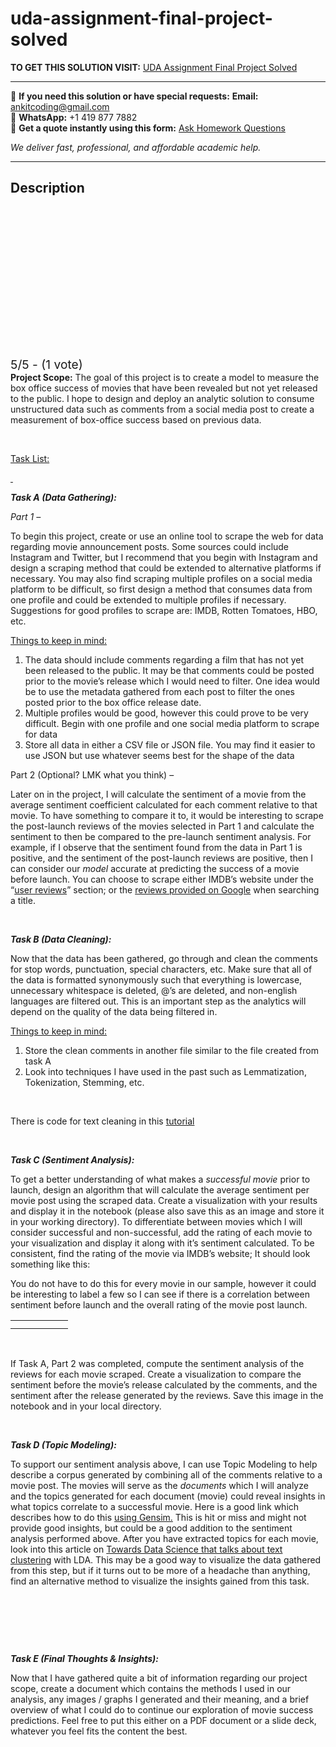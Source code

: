 # uda-assignment-final-project-solved
**TO GET THIS SOLUTION VISIT:** [UDA Assignment Final Project Solved](https://www.ankitcodinghub.com/product/uda-assignment-final-project-solved/)


---

📩 **If you need this solution or have special requests:** **Email:** ankitcoding@gmail.com  
📱 **WhatsApp:** +1 419 877 7882  
📄 **Get a quote instantly using this form:** [Ask Homework Questions](https://www.ankitcodinghub.com/services/ask-homework-questions/)

*We deliver fast, professional, and affordable academic help.*

---

<h2>Description</h2>



<div class="kk-star-ratings kksr-auto kksr-align-center kksr-valign-top" data-payload="{&quot;align&quot;:&quot;center&quot;,&quot;id&quot;:&quot;91120&quot;,&quot;slug&quot;:&quot;default&quot;,&quot;valign&quot;:&quot;top&quot;,&quot;ignore&quot;:&quot;&quot;,&quot;reference&quot;:&quot;auto&quot;,&quot;class&quot;:&quot;&quot;,&quot;count&quot;:&quot;1&quot;,&quot;legendonly&quot;:&quot;&quot;,&quot;readonly&quot;:&quot;&quot;,&quot;score&quot;:&quot;5&quot;,&quot;starsonly&quot;:&quot;&quot;,&quot;best&quot;:&quot;5&quot;,&quot;gap&quot;:&quot;4&quot;,&quot;greet&quot;:&quot;Rate this product&quot;,&quot;legend&quot;:&quot;5\/5 - (1 vote)&quot;,&quot;size&quot;:&quot;24&quot;,&quot;title&quot;:&quot;UDA Assignment Final Project Solved&quot;,&quot;width&quot;:&quot;138&quot;,&quot;_legend&quot;:&quot;{score}\/{best} - ({count} {votes})&quot;,&quot;font_factor&quot;:&quot;1.25&quot;}">

<div class="kksr-stars">

<div class="kksr-stars-inactive">
            <div class="kksr-star" data-star="1" style="padding-right: 4px">


<div class="kksr-icon" style="width: 24px; height: 24px;"></div>
        </div>
            <div class="kksr-star" data-star="2" style="padding-right: 4px">


<div class="kksr-icon" style="width: 24px; height: 24px;"></div>
        </div>
            <div class="kksr-star" data-star="3" style="padding-right: 4px">


<div class="kksr-icon" style="width: 24px; height: 24px;"></div>
        </div>
            <div class="kksr-star" data-star="4" style="padding-right: 4px">


<div class="kksr-icon" style="width: 24px; height: 24px;"></div>
        </div>
            <div class="kksr-star" data-star="5" style="padding-right: 4px">


<div class="kksr-icon" style="width: 24px; height: 24px;"></div>
        </div>
    </div>

<div class="kksr-stars-active" style="width: 138px;">
            <div class="kksr-star" style="padding-right: 4px">


<div class="kksr-icon" style="width: 24px; height: 24px;"></div>
        </div>
            <div class="kksr-star" style="padding-right: 4px">


<div class="kksr-icon" style="width: 24px; height: 24px;"></div>
        </div>
            <div class="kksr-star" style="padding-right: 4px">


<div class="kksr-icon" style="width: 24px; height: 24px;"></div>
        </div>
            <div class="kksr-star" style="padding-right: 4px">


<div class="kksr-icon" style="width: 24px; height: 24px;"></div>
        </div>
            <div class="kksr-star" style="padding-right: 4px">


<div class="kksr-icon" style="width: 24px; height: 24px;"></div>
        </div>
    </div>
</div>


<div class="kksr-legend" style="font-size: 19.2px;">
            5/5 - (1 vote)    </div>
    </div>
<strong>Project Scope:</strong> The goal of this project is to create a model to measure the box office success of movies that have been revealed but not yet released to the public. I hope to design and deploy an analytic solution to consume unstructured data such as comments from a social media post to create a measurement of box-office success based on previous data.

&nbsp;

<u>Task List:</u>

<u>&nbsp;</u>

<strong><em>Task A (Data Gathering): </em></strong>

<em>Part 1 – </em>

To begin this project, create or use an online tool to scrape the web for data regarding movie announcement posts. Some sources could include Instagram and Twitter, but I recommend that you begin with Instagram and design a scraping method that could be extended to alternative platforms if necessary. You may also find scraping multiple profiles on a social media platform to be difficult, so first design a method that consumes data from one profile and could be extended to multiple profiles if necessary. Suggestions for good profiles to scrape are: IMDB, Rotten Tomatoes, HBO, etc.

<u>Things to keep in mind:</u>

<ol>
<li>The data should include comments regarding a film that has not yet been released to the public. It may be that comments could be posted prior to the movie’s release which I would need to filter. One idea would be to use the metadata gathered from each post to filter the ones posted prior to the box office release date.</li>
<li>Multiple profiles would be good, however this could prove to be very difficult. Begin with one profile and one social media platform to scrape for data</li>
<li>Store all data in either a CSV file or JSON file. You may find it easier to use JSON but use whatever seems best for the shape of the data</li>
</ol>
Part 2 (Optional? LMK what you think) –

Later on in the project, I will calculate the sentiment of a movie from the average sentiment coefficient calculated for each comment relative to that movie. To have something to compare it to, it would be interesting to scrape the post-launch reviews of the movies selected in Part 1 and calculate the sentiment to then be compared to the pre-launch sentiment analysis. For example, if I observe that the sentiment found from the data in Part 1 is positive, and the sentiment of the post-launch reviews are positive, then I can consider our <em>model </em>accurate at predicting the success of a movie before launch. You can choose to scrape either IMDB’s website under the “<a href="https://www.imdb.com/title/tt7975244/reviews/?ref_=tt_ql_urv">user reviews</a>” section; or the <a href="https://www.google.com/search?q=jumanji+the+next+level&amp;sxsrf=AOaemvIKp51FGn64JvGPfoRnWGij6Kc0xA%3A1638063166732&amp;ei=PtyiYYyILOykqtsPuKiI4AM&amp;ved=0ahUKEwiMn7Dp9Ln0AhVskmoFHTgUAjwQ4dUDCA4&amp;uact=5&amp;oq=jumanji+the+next+level&amp;gs_lcp=Cgdnd3Mtd2l6EAMyBAguEEMyBAgAEEMyBAgAEEMyBQgAEIAEMgYIABAHEB4yBQgAEIAEMgUIABCABDIFCAAQgAQyBQgAEIAEMgUIABCABEoECEEYAFAAWABgvAFoAHACeACAAT6IAT6SAQExmAEAoAEBwAEB&amp;sclient=gws-wiz#wptab=s:H4sIAAAAAAAAAONgVuLVT9c3NEwzMzQ1SaosfsRowS3w8sc9YSn9SWtOXmPU5OIKzsgvd80rySypFJLmYoOyBKX4uVB18uxi4nLLzMkNSi3LTC1fxGqcnJmXmpuokFWakp4KJHMT87IyrRTKU3OS83NTFUryFUoyQOJ56TmpCkVgTcUAE3UXZI8AAAA">reviews provided on Google</a> when searching a title.

&nbsp;

<strong><em>Task B (Data Cleaning):</em></strong>

Now that the data has been gathered, go through and clean the comments for stop words, punctuation, special characters, etc. Make sure that all of the data is formatted synonymously such that everything is lowercase, unnecessary whitespace is deleted, @’s are deleted, and non-english languages are filtered out. This is an important step as the analytics will depend on the quality of the data being filtered in.

<u>Things to keep in mind:</u>

<ol>
<li>Store the clean comments in another file similar to the file created from task A</li>
<li>Look into techniques I have used in the past such as Lemmatization, Tokenization, Stemming, etc.</li>
</ol>
&nbsp;

There is code for text cleaning in this <a href="https://towardsdatascience.com/nlp-preprocessing-and-latent-dirichlet-allocation-lda-topic-modeling-with-gensim-713d516c6c7d">tutorial</a>

&nbsp;

<strong><em>Task C (Sentiment Analysis): </em></strong>

To get a better understanding of what makes a <em>successful movie </em>prior to launch, design an algorithm that will calculate the average sentiment per movie post using the scraped data. Create a visualization with your results and display it in the notebook (please also save this as an image and store it in your working directory). To differentiate between movies which I will consider successful and non-successful, add the rating of each movie to your visualization and display it along with it’s sentiment calculated. To be consistent, find the rating of the movie via IMDB’s website; It should look something like this:

You do not have to do this for every movie in our sample, however it could be interesting to label a few so I can see if there is a correlation between sentiment before launch and the overall rating of the movie post launch.

<table>
<tbody>
<tr>
<td width="60"></td>
</tr>
<tr>
<td></td>
<td></td>
</tr>
</tbody>
</table>
&nbsp;

If Task A, Part 2 was completed, compute the sentiment analysis of the reviews for each movie scraped. Create a visualization to compare the sentiment before the movie’s release calculated by the comments, and the sentiment after the release generated by the reviews. Save this image in the notebook and in your local directory.

&nbsp;

<strong><em>Task D (Topic Modeling): </em></strong>

To support our sentiment analysis above, I can use Topic Modeling to help describe a corpus generated by combining all of the comments relative to a movie post. The movies will serve as the <em>documents </em>which I will analyze and the topics generated for each document (movie) could reveal insights in what topics correlate to a successful movie. Here is a good link which describes how to do this <a href="https://towardsdatascience.com/nlp-preprocessing-and-latent-dirichlet-allocation-lda-topic-modeling-with-gensim-713d516c6c7d">using Gensim.</a> This is hit or miss and might not provide good insights, but could be a good addition to the sentiment analysis performed above. After you have extracted topics for each movie, look into this article on <a href="https://towardsdatascience.com/a-friendly-introduction-to-text-clustering-fa996bcefd04">Towards Data Science that talks about text clustering</a> with LDA. This may be a good way to visualize the data gathered from this step, but if it turns out to be more of a headache than anything, find an alternative method to visualize the insights gained from this task.

&nbsp;

&nbsp;

<strong><em>&nbsp;</em></strong>

<strong><em>Task E (Final Thoughts &amp; Insights):</em></strong>

Now that I have gathered quite a bit of information regarding our project scope, create a document which contains the methods I used in our analysis, any images / graphs I generated and their meaning, and a brief overview of what I could do to continue our exploration of movie success predictions. Feel free to put this either on a PDF document or a slide deck, whatever you feel fits the content the best.

&nbsp;

&nbsp;
